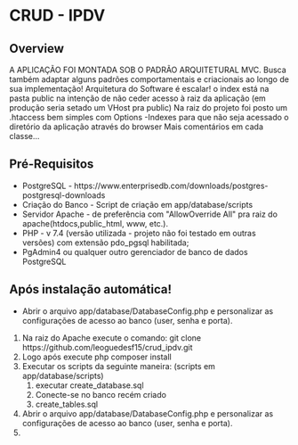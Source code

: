<h1>CRUD - IPDV</h1>
<h2>Overview</h2>
<p>A APLICAÇÃO FOI MONTADA SOB O PADRÃO ARQUITETURAL MVC.
Busca também adaptar alguns padrões comportamentais e criacionais ao longo de sua implementação!
Arquitetura do Software é escalar!
o index está na pasta public na intenção de não ceder acesso à raiz da aplicação 
(em produção seria setado um VHost pra public)
Na raiz do projeto foi posto um .htaccess bem simples com Options -Indexes para que não seja acessado 
o diretório da aplicação através do browser
Mais comentários em cada classe...</p>

<h2>Pré-Requisitos</h2>
<ul>
    <li>PostgreSQL - https://www.enterprisedb.com/downloads/postgres-postgresql-downloads</li>
    <li>Criação do Banco - Script de criação em app/database/scripts</li>
    <li>Servidor Apache - de preferência com "AllowOverride All" pra raiz do apache(htdocs,public_html, www, etc.). </li>
    <li>PHP - v 7.4 (versão utilizada - projeto não foi testado em outras versões) com extensão pdo_pgsql habilitada;</li>
    <li>PgAdmin4 ou qualquer outro gerenciador de banco de dados PostgreSQL</li>
</ul>
<h2>Após instalação automática!</h2>
<ul><li>Abrir o arquivo app/database/DatabaseConfig.php e personalizar as configurações de acesso ao banco (user, senha e porta).</li></ul>
<ol>
    <li>Na raiz do Apache execute o comando: git clone https://github.com/leoguedesf15/crud_ipdv.git</li>
     <li>Logo após execute php composer install</li>
    <li>Executar os scripts da seguinte maneira: (scripts em app/database/scripts)
        <ol>
            <li>executar create_database.sql</li>
            <li>Conecte-se no banco recém criado</li>
            <li>create_tables.sql</li>
        </ol>
    </li>
    <li>Abrir o arquivo app/database/DatabaseConfig.php e personalizar as configurações de acesso ao banco (user, senha e porta).</li>
    <li></li>
</ol>
